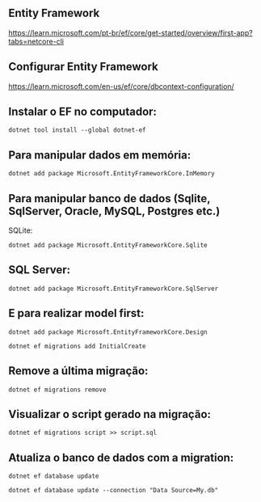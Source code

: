 ## Entity Framework

https://learn.microsoft.com/pt-br/ef/core/get-started/overview/first-app?tabs=netcore-cli

## Configurar Entity Framework

https://learn.microsoft.com/en-us/ef/core/dbcontext-configuration/

## Instalar o EF no computador:

`dotnet tool install --global dotnet-ef`

## Para manipular dados em memória:

`dotnet add package Microsoft.EntityFrameworkCore.InMemory`

## Para manipular banco de dados (Sqlite, SqlServer, Oracle, MySQL, Postgres etc.)
SQLite:

`dotnet add package Microsoft.EntityFrameworkCore.Sqlite`

## SQL Server:

`dotnet add package Microsoft.EntityFrameworkCore.SqlServer`

## E para realizar model first:

`dotnet add package Microsoft.EntityFrameworkCore.Design`

`dotnet ef migrations add InitialCreate`

## Remove a última migração:

`dotnet ef migrations remove`

## Visualizar o script gerado na migração:

`dotnet ef migrations script >> script.sql`

## Atualiza o banco de dados com a migration:

`dotnet ef database update`

`dotnet ef database update --connection "Data Source=My.db"`